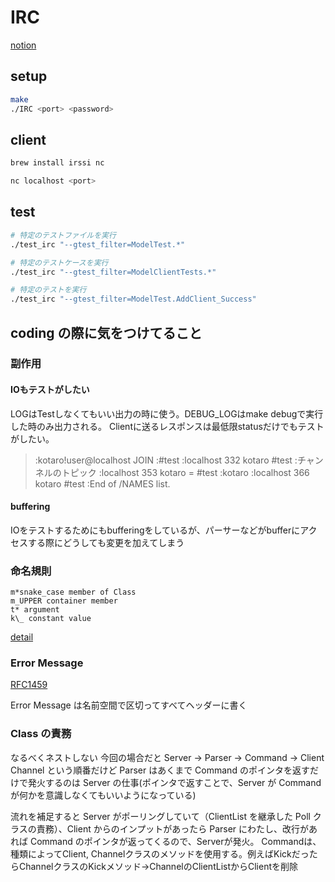 # IRC

[notion](https://www.notion.so/IRC-1e9d2242f53b8028ac3ccb5b460fbc9a)

## setup

```sh
make
./IRC <port> <password>
```

## client

```sh
brew install irssi nc
```

```sh
nc localhost <port>
```

## test

```sh
# 特定のテストファイルを実行
./test_irc "--gtest_filter=ModelTest.*"

# 特定のテストケースを実行
./test_irc "--gtest_filter=ModelClientTests.*"

# 特定のテストを実行
./test_irc "--gtest_filter=ModelTest.AddClient_Success"
```

## coding の際に気をつけてること

### 副作用

#### IOもテストがしたい

LOGはTestしなくてもいい出力の時に使う。DEBUG_LOGはmake debugで実行した時のみ出力される。
Clientに送るレスポンスは最低限statusだけでもテストがしたい。

> :kotaro!user@localhost JOIN :#test
> :localhost 332 kotaro #test :チャンネルのトピック
> :localhost 353 kotaro = #test :kotaro
> :localhost 366 kotaro #test :End of /NAMES list.

#### buffering

IOをテストするためにもbufferingをしているが、パーサーなどがbufferにアクセスする際にどうしても変更を加えてしまう

### 命名規則

```
m*snake_case member of Class
m_UPPER container member
t* argument
k\_ constant value

```

[detail](https://www.notion.so/coding-1e4d2242f53b80b98125cdce66dd2b6f)

### Error Message

[RFC1459](https://datatracker.ietf.org/doc/html/rfc1459#section-4.1.1)

Error Message は名前空間で区切ってすべてヘッダーに書く

### Class の責務

なるべくネストしない
今回の場合だと Server -> Parser -> Command -> Client Channel
という順番だけど Parser はあくまで Command のポインタを返すだけで発火するのは Server の仕事(ポインタで返すことで、Server が Command が何かを意識しなくてもいいようになっている)

流れを補足すると
Server がポーリングしていて（ClientList を継承した Poll クラスの責務）、Client からのインプットがあったら Parser にわたし、改行があれば Command のポインタが返ってくるので、Serverが発火。
Commandは、種類によってClient, Channelクラスのメソッドを使用する。例えばKickだったらChannelクラスのKickメソッド->ChannelのClientListからClientを削除

```

```
